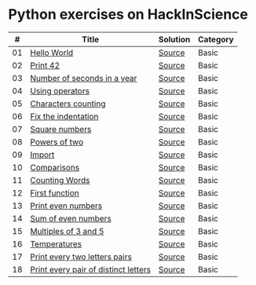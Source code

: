 # Python exercises on HackInScience


| # | Title | Solution | Category |
|---| ----- | -------- | ---------- |
|01| [Hello World](https://www.hackinscience.org/exercises/hello-world) | [Source](./src/basics/01-hello-world.py) | Basic |
|02| [Print 42](https://www.hackinscience.org/exercises/print-42) | [Source](./src/basics/02-print-42.py) | Basic |
|03| [Number of seconds in a year](https://www.hackinscience.org/exercises/number-of-seconds-in-a-year) | [Source](./src/basics/03-number-of-seconds-in-year.py) | Basic |
|04| [Using operators](https://www.hackinscience.org/exercises/using-operators) | [Source](./src/basics/04-using-operators.py) | Basic |
|05| [Characters counting](https://www.hackinscience.org/exercises/characters-counting) | [Source](./src/basics/05-characters-counting.py) | Basic |
|06| [Fix the indentation](https://www.hackinscience.org/exercises/fix-indentation) | [Source](./src/basics/06-fix-the-indentation.py) | Basic |
|07| [Square numbers](https://www.hackinscience.org/exercises/square-numbers) | [Source](./src/basics/07-square-numbers.py) | Basic |
|08| [Powers of two](https://www.hackinscience.org/exercises/powers-of-two) | [Source](./src/basics/08-powers-of-two.py) | Basic |
|09| [Import](https://www.hackinscience.org/exercises/import) | [Source](./src/basics/09-import.py) | Basic |
|10| [Comparisons](https://www.hackinscience.org/exercises/comparisons) | [Source](./src/basics/10-comparisons.py) | Basic |
|11| [Counting Words](https://www.hackinscience.org/exercises/counting-words) | [Source](./src/basics/11-counting-words.py) | Basic |
|12| [First function](https://www.hackinscience.org/exercises/first-function) | [Source](./src/basics/12-first-function.py) | Basic |
|13| [Print even numbers](https://www.hackinscience.org/exercises/print-even-numbers) | [Source](./src/basics/13-print-even-numbers.py) | Basic |
|14| [Sum of even numbers](https://www.hackinscience.org/exercises/sum-of-even-numbers-below-100) | [Source](./src/basics/14-sum-of-even-numbers.py) | Basic |
|15| [Multiples of 3 and 5](https://www.hackinscience.org/exercises/multiples-of-3-and-5) | [Source](./src/basics/15-multiples-of-3-and-5.py) | Basic |
|16| [Temperatures](https://www.hackinscience.org/exercises/temperatures) | [Source](./src/basics/16-temperatures.py) | Basic |
|17| [Print every two letters pairs](https://www.hackinscience.org/exercises/print-every-two-letters-pairs) | [Source](./src/basics/17-print-every-two-letters-pairs.py) | Basic |
|18| [Print every pair of distinct letters](https://www.hackinscience.org/exercises/print-every-pair-of-distinct-letters) | [Source](./src/basics/18-print-every-pair-of-distinct-letters.py) | Basic |